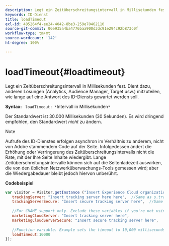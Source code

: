```yaml
---
description: Legt ein Zeitüberschreitungsintervall in Millisekunden fest. Dient dazu, anderen Lösungen (Analytics, Audience Manager, Target usw.) mitzuteilen, wie lange auf eine Antwort des ID-Diensts gewartet werden soll.
keywords: ID-Dienst
title: loadTimeout
exl-id: 485264f4-ee24-4042-8be3-259e70462110
source-git-commit: 06e935a4ba4776baa900d3dc91e294c92b873c0f
workflow-type: tm+mt
source-wordcount: '142'
ht-degree: 100%

---
```


# loadTimeout{#loadtimeout}

Legt ein Zeitüberschreitungsintervall in Millisekunden fest. Dient dazu, anderen Lösungen (Analytics, Audience Manager, Target usw.) mitzuteilen, wie lange auf eine Antwort des ID-Diensts gewartet werden soll.

**Syntax:** ` loadTimeout: *`Intervall in Millisekunden`*`

Der Standardwert ist 30.000 Millisekunden (30 Sekunden). Es wird dringend empfohlen, den Standardwert *nicht* zu ändern.

>[!NOTE]
>
>Aufrufe des ID-Dienstes erfolgen asynchron im Verhältnis zu anderem, nicht von Adobe stammendem Code auf der Seite. Infolgedessen ändert die Erhöhung oder Verringerung des Zeitüberschreitungsintervalls nicht die Rate, mit der Ihre Seite Inhalte wiedergibt. Lange Zeitüberschreitungsintervalle können sich auf die Seitenladezeit auswirken, die von den üblichen Netzwerküberwachungs-Tools gemessen wird; aber die Wiedergabedauer bleibt jedoch hiervon unberührt.

**Codebeispiel**

```js
var visitor = Visitor.getInstance ("Insert Experience Cloud organization ID here",{ 
   trackingServer: "Insert tracking server here here",  //Same as s.trackingServer 
   trackingServerSecure: "Insert secure tracking server here",  //Same as s.trackingServerSecure 
 
   //For CNAME support only. Exclude these variables if you're not using CNAME 
   marketingCloudServer: "Insert tracking server here", 
   marketingCloudServerSecure: "Insert secure tracking server here", 
 
   //Function variable. Example sets the timeout to 10,000 milliseconds (10 seconds). 
   loadTimeout:10000 
});
```
